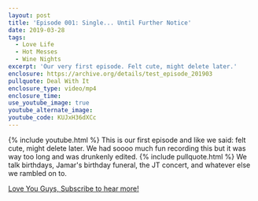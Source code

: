 ```yaml
---
layout: post
title: 'Episode 001: Single... Until Further Notice'
date: 2019-03-28
tags:
  - Love Life
  - Hot Messes
  - Wine Nights
excerpt: 'Our very first episode. Felt cute, might delete later.'
enclosure: https://archive.org/details/test_episode_201903
pullquote: Deal With It
enclosure_type: video/mp4
enclosure_time:
use_youtube_image: true
youtube_alternate_image:
youtube_code: KUJxH36dXCc
---
```

{% include youtube.html %}
This is our first episode and like we said: felt cute, might delete later. We had soooo much fun recording this but it was way too long and was drunkenly edited.
{% include pullquote.html %}
We talk birthdays, Jamar's birthday funeral, the JT concert, and whatever else we rambled on to.

<div class="post-cta">
<a href="/">Love You Guys, Subscribe to hear more!</a>
</div>
